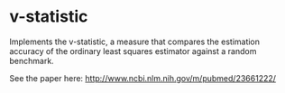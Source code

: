 # v-statistic

Implements the v-statistic, a measure that compares the estimation
accuracy of the ordinary least squares estimator against a random benchmark.

See the paper here: http://www.ncbi.nlm.nih.gov/m/pubmed/23661222/
